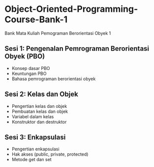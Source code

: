 # Object-Oriented-Programming-Course-Bank-1
Bank Mata Kuliah Pemograman Berorientasi Obyek 1

## Sesi 1: Pengenalan Pemrograman Berorientasi Obyek (PBO)
<ul>
  <li>Konsep dasar PBO</li>
  <li>Keuntungan PBO</li>
  <li>Bahasa pemrograman berorientasi obyek</li>
</ul>

## Sesi 2: Kelas dan Objek
<ul>
  <li>Pengertian kelas dan objek</li>
  <li>Pembuatan kelas dan objek</li>
  <li>Variabel dalam kelas</li>
  <li>Konstruktor dan destruktor</li>
</ul>

## Sesi 3: Enkapsulasi
<ul>
  <li>Pengertian enkapsulasi</li>
  <li>Hak akses (public, private, protected)</li>
  <li>Metode get dan set</li>
</ul>
